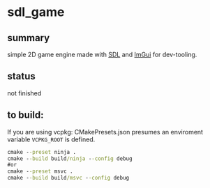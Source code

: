 # sdl_game
## summary
simple 2D game engine made with [SDL](https://www.libsdl.org/)
and [ImGui](https://github.com/ocornut/imgui) for dev-tooling.
## status
not finished
## to build:
If you are using vcpkg:
CMakePresets.json presumes an enviroment variable `VCPKG_ROOT` is defined.
```cmd
cmake --preset ninja .
cmake --build build/ninja --config debug
#or
cmake --preset msvc .
cmake --build build/msvc --config debug
```

